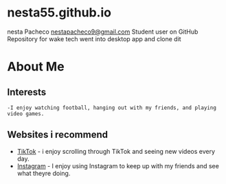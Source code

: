 # nesta55.github.io
nesta Pacheco nestapacheco9@gmail.com
Student user on GitHub
Repository for wake tech
went into desktop app and clone dit 
# About Me  
## Interests  
	-I enjoy watching football, hanging out with my friends, and playing video games.
## Websites i recommend  
- [TikTok](https://www.tiktok.com/) - i enjoy scrolling through TikTok and seeing new videos every day.
- [Instagram](https://www.instagram.com/) - I enjoy using Instagram to keep up with my friends and see what theyre doing.

